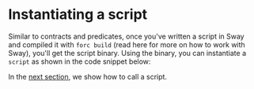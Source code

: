 <script setup>
  import { data } from '../../versions.data'
  const { sway } = data
  const url = `
    https://fuellabs.github.io/sway/v${sway}/book/introduction/index.html
  `
</script>

# Instantiating a script

Similar to contracts and predicates, once you've written a script in Sway and compiled it with `forc build` (read <a :href="url" target="_blank" rel="noreferrer">here</a> for more on how to work with Sway), you'll get the script binary. Using the binary, you can instantiate a `script` as shown in the code snippet below:



In the [next section](./calling-a-script.md), we show how to call a script.
